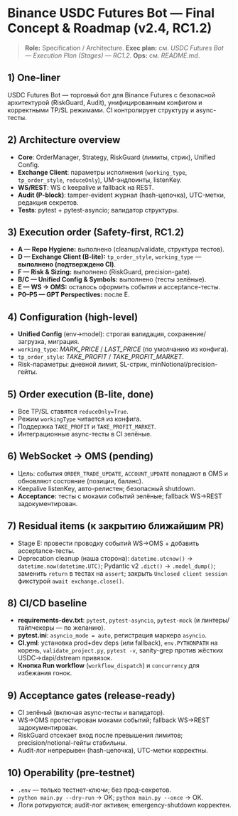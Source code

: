 # Binance USDC Futures Bot — Final Concept & Roadmap (v2.4, RC1.2)

> **Role:** Specification / Architecture.
> **Exec plan:** см. _USDC Futures Bot — Execution Plan (Stages) — RC1.2_.
> **Ops:** см. _README.md_.

## 1) One-liner
USDC Futures Bot — торговый бот для Binance Futures с безопасной архитектурой (RiskGuard, Audit), унифицированным конфигом и корректными TP/SL режимами. CI контролирует структуру и async-тесты.

## 2) Architecture overview
- **Core**: OrderManager, Strategy, RiskGuard (лимиты, стрик), Unified Config.
- **Exchange Client**: параметры исполнения (`working_type`, `tp_order_style`, `reduceOnly`), UM-эндпоинты, listenKey.
- **WS/REST**: WS с keepalive и fallback на REST.
- **Audit (P-block)**: tamper-evident журнал (hash-цепочка), UTC-метки, редакция секретов.
- **Tests**: pytest + pytest-asyncio; валидатор структуры.

## 3) Execution order (Safety-first, RC1.2)
- **A — Repo Hygiene:** выполнено (cleanup/validate, структура тестов).
- **D — Exchange Client (B-lite):** `tp_order_style`, `working_type` — **выполнено (подтверждено CI)**.
- **F — Risk & Sizing:** выполнено (RiskGuard, precision-gate).
- **B/C — Unified Config & Symbols:** выполнено (тесты зелёные).
- **E — WS → OMS:** осталось оформить события и acceptance-тесты.
- **P0–P5 — GPT Perspectives:** после E.

## 4) Configuration (high-level)
- **Unified Config** (env→model): строгая валидация, сохранение/загрузка, миграция.
- `working_type`: _MARK_PRICE_ / _LAST_PRICE_ (по умолчанию из конфига).
- `tp_order_style`: _TAKE_PROFIT_ / _TAKE_PROFIT_MARKET_.
- Risk-параметры: дневной лимит, SL-стрик, minNotional/precision-гейты.

## 5) Order execution (B-lite, done)
- Все TP/SL ставятся `reduceOnly=True`.
- Режим `workingType` читается из конфига.
- Поддержка `TAKE_PROFIT` и `TAKE_PROFIT_MARKET`.
- Интеграционные async-тесты в CI зелёные.

## 6) WebSocket → OMS (pending)
- Цель: события `ORDER_TRADE_UPDATE`, `ACCOUNT_UPDATE` попадают в OMS и обновляют состояние (позиции, баланс).
- Keepalive listenKey, авто-релистен; безопасный shutdown.
- **Acceptance:** тесты с моками событий зелёные; fallback WS→REST задокументирован.

## 7) Residual items (к закрытию ближайшим PR)
- Stage E: провести проводку событий WS→OMS + добавить acceptance-тесты.
- Deprecation cleanup (наша сторона): `datetime.utcnow()` → `datetime.now(datetime.UTC)`; Pydantic v2 `.dict()` → `.model_dump()`; заменить `return` в тестах на `assert`; закрыть `Unclosed client session` фикстурой `await exchange.close()`.

## 8) CI/CD baseline
- **requirements-dev.txt**: `pytest`, `pytest-asyncio`, `pytest-mock` (и линтеры/тайпчекеры — по желанию).
- **pytest.ini**: `asyncio_mode = auto`, регистрация маркера `asyncio`.
- **CI.yml**: установка prod+dev deps (или fallback), `env.PYTHONPATH` на корень, `validate_project.py`, `pytest -v`, sanity-grep против жёстких USDC→dapi/dstream привязок.
- **Кнопка Run workflow** (`workflow_dispatch`) и `concurrency` для избежания гонок.

## 9) Acceptance gates (release-ready)
- CI зелёный (включая async-тесты и валидатор).
- WS→OMS протестирован моками событий; fallback WS→REST задокументирован.
- RiskGuard отсекает вход после превышения лимитов; precision/notional-гейты стабильны.
- Audit-лог непрерывен (hash-цепочка), UTC-метки корректны.

## 10) Operability (pre-testnet)
- `.env` — только тестнет-ключи; без прод-секретов.
- `python main.py --dry-run` → OK; `python main.py --once` → OK.
- Логи ротируются; audit-лог активен; emergency-shutdown корректен.

